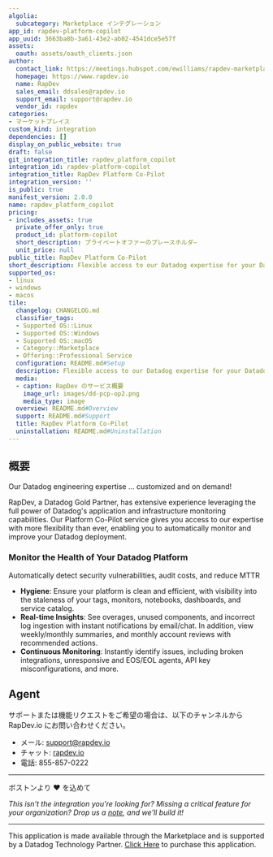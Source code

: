 ```yaml
---
algolia:
  subcategory: Marketplace インテグレーション
app_id: rapdev-platform-copilot
app_uuid: 3663ba8b-3a61-43e2-ab02-4541dce5e57f
assets:
  oauth: assets/oauth_clients.json
author:
  contact_link: https://meetings.hubspot.com/ewilliams/rapdev-marketplace
  homepage: https://www.rapdev.io
  name: RapDev
  sales_email: ddsales@rapdev.io
  support_email: support@rapdev.io
  vendor_id: rapdev
categories:
- マーケットプレイス
custom_kind: integration
dependencies: []
display_on_public_website: true
draft: false
git_integration_title: rapdev_platform_copilot
integration_id: rapdev-platform-copilot
integration_title: RapDev Platform Co-Pilot
integration_version: ''
is_public: true
manifest_version: 2.0.0
name: rapdev_platform_copilot
pricing:
- includes_assets: true
  private_offer_only: true
  product_id: platform-copilot
  short_description: プライベートオファーのプレースホルダ―
  unit_price: null
public_title: RapDev Platform Co-Pilot
short_description: Flexible access to our Datadog expertise for your Datadog deployment
supported_os:
- linux
- windows
- macos
tile:
  changelog: CHANGELOG.md
  classifier_tags:
  - Supported OS::Linux
  - Supported OS::Windows
  - Supported OS::macOS
  - Category::Marketplace
  - Offering::Professional Service
  configuration: README.md#Setup
  description: Flexible access to our Datadog expertise for your Datadog deployment
  media:
  - caption: RapDev のサービス概要
    image_url: images/dd-pcp-op2.png
    media_type: image
  overview: README.md#Overview
  support: README.md#Support
  title: RapDev Platform Co-Pilot
  uninstallation: README.md#Uninstallation
---
```


<!--  SOURCED FROM https://github.com/DataDog/marketplace -->


## 概要

Our Datadog engineering expertise ... customized and on demand!

RapDev, a Datadog Gold Partner, has extensive experience leveraging the full power of Datadog's application and infrastructure monitoring capabilities. 
Our Platform Co-Pilot service gives you access to our expertise with more flexibility than ever, enabling you to automatically monitor and improve your Datadog deployment.

### Monitor the Health of Your Datadog Platform
Automatically detect security vulnerabilities, audit costs, and reduce MTTR

- **Hygiene**: Ensure your platform is clean and efficient, with visibility into the staleness of your tags, monitors, notebooks, dashboards, and service catalog.
- **Real-time Insights**: See overages, unused components, and incorrect log ingestion with instant notifications by email/chat. In addition, view weekly/monthly summaries, and monthly account reviews with recommended actions.
- **Continuous Monitoring**: Instantly identify issues, including broken integrations, unresponsive and EOS/EOL agents, API key misconfigurations, and more.

## Agent

サポートまたは機能リクエストをご希望の場合は、以下のチャンネルから RapDev.io にお問い合わせください。

- メール: [support@rapdev.io][2]
- チャット: [rapdev.io][3]
- 電話: 855-857-0222

---
ボストンより ❤️ を込めて

*This isn't the integration you're looking for? Missing a critical feature for your organization? Drop us a [note](mailto:support@rapdev.io), and we'll build it!*

[1]: mailto:sales@rapdev.io
[2]: mailto:support@rapdev.io
[3]: https://www.rapdev.io/#Get-in-touch

---
This application is made available through the Marketplace and is supported by a Datadog Technology Partner. <a href="https://app.datadoghq.com/marketplace/app/rapdev-platform-copilot" target="_blank">Click Here</a> to purchase this application.